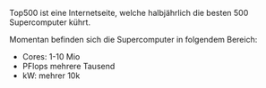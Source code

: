 Top500 ist eine Internetseite, welche halbjährlich die besten 500 Supercomputer kührt.

Momentan befinden sich die Supercomputer in folgendem Bereich:
- Cores: 1-10 Mio
- PFlops mehrere Tausend
- kW: mehrer 10k